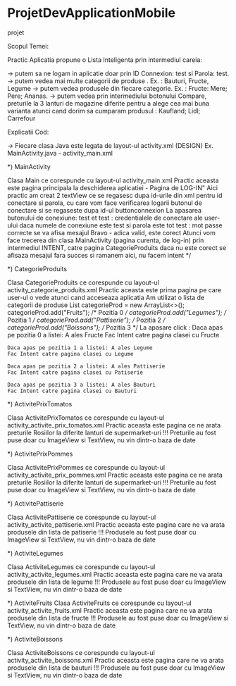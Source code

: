 # ProjetDevApplicationMobile
projet

Scopul Temei:

Practic Aplicatia propune o Lista Inteligenta prin intermediul careia:

-> putem sa ne logam in aplicatie doar prin ID Connexion: test si Parola: test. 
-> putem vedea mai multe categorii de produse . Ex. : Bauturi, Fructe, Legume
-> putem vedea produsele din fiecare categorie. Ex. : Fructe: Mere; Pere; Ananas.
-> putem vedea prin intermediului botonului Compare, preturile la 3 lanturi de magazine diferite pentru a alege cea mai buna varianta atunci cand dorim sa cumparam produsul : Kaufland; Lidl; Carrefour

Explicatii Cod: 

-> Fiecare clasa Java este legata de layout-ul activity.xml (DESIGN)
Ex. MainActivity.java - activity_main.xml

*) MainActivity

Clasa Main ce corespunde cu layout-ul activity_main.xml 
Practic aceasta este pagina principala la deschiderea aplicatiei - Pagina de LOG-IN" 
Aici practic am creat 2 textView ce se regasesc dupa id-urile din xml pentru id conectare si parola, cu care vom face verificarea logarii 
butonul de conectare si se regaseste dupa id-ul buttonconnexion
La apasarea butonului de conexiune: 
    test et test : credentialele de conectare ale user-ului 
    daca numele de conexiune este test si parola este tot test : 
    mot passe correcte
    se va afisa mesajul Bravo - adica valid, este corect
    Atunci vom face trecerea din clasa MainActivity (pagina curenta, de log-in) prin intermediul INTENT, catre pagina CategorieProduits 
    daca nu este corect se afisaza mesajul fara succes si ramanem aici, nu facem intent */

*) CategorieProduits

Clasa CategorieProduits ce corespunde cu layout-ul activity_categorie_produits.xml 
Practic aceasta este prima pagina pe care user-ul o vede atunci cand acceseaza aplicatia
Am utilizat o lista de categorii de produse
        List<String> categorieProd = new ArrayList<>();
        categorieProd.add("Fruits"); /* Pozitia 0 */
        categorieProd.add("Legumes"); /* Pozitia 1 */
        categorieProd.add("Pattiserie"); /* Pozitia 2 */
        categorieProd.add("Boissons"); /* Pozitia 3 */
La apasare click :
    Daca apas pe pozitia 0 a listei: A ales Fructe
    Fac Intent catre pagina clasei cu Fructe

    Daca apas pe pozitia 1 a listei: A ales Legume
    Fac Intent catre pagina clasei cu Legume
    
    Daca apas pe pozitia 2 a listei: A ales Pattiserie
    Fac Intent catre pagina clasei cu Patiserie

    Daca apas pe pozitia 3 a listei: A ales Bauturi
    Fac Intent catre pagina clasei cu Bauturi

*) ActivitePrixTomatos

Clasa ActivitePrixTomatos ce corespunde cu layout-ul activity_activite_prix_tomatos.xml 
Practic aceasta este pagina ce ne arata preturile Rosiilor la diferite lanturi de supermarket-uri 
!!! Preturile au fost puse doar cu ImageView si TextView, nu vin dintr-o baza de date 

*) ActivitePrixPommes

Clasa ActivitePrixPommes ce corespunde cu layout-ul activity_activite_prix_pommes.xml 
Practic aceasta este pagina ce ne arata preturile Rosiilor la diferite lanturi de supermarket-uri 
!!! Preturile au fost puse doar cu ImageView si TextView, nu vin dintr-o baza de date 

*) ActivitePattiserie

Clasa ActivitePattiserie ce corespunde cu layout-ul activity_activite_pattiserie.xml 
Practic aceasta este pagina care ne va arata produsele din lista de patiserie 
!!! Produsele au fost puse doar cu ImageView si TextView, nu vin dintr-o baza de date 

*) ActiviteLegumes

Clasa ActiviteLegumes ce corespunde cu layout-ul activity_activite_legumes.xml 
Practic aceasta este pagina care ne va arata produsele din lista de legume 
!!! Produsele au fost puse doar cu ImageView si TextView, nu vin dintr-o baza de date

*) ActiviteFruits
Clasa ActiviteFruits ce corespunde cu layout-ul activity_activite_fruits.xml 
Practic aceasta este pagina care ne va arata produsele din lista de fructe 
!!! Produsele au fost puse doar cu ImageView si TextView, nu vin dintr-o baza de date 

*) ActiviteBoissons

Clasa ActiviteBoissons ce corespunde cu layout-ul activity_activite_boissons.xml
Practic aceasta este pagina care ne va arata produsele din lista de bauturi
!!! Produsele au fost puse doar cu ImageView si TextView, nu vin dintr-o baza de date